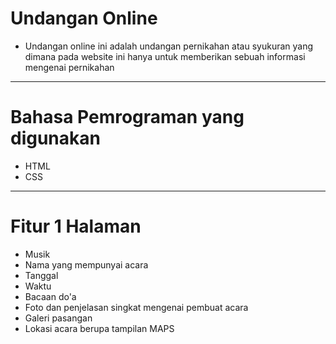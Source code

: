 # Undangan Online
- Undangan online ini adalah undangan pernikahan atau syukuran yang dimana pada website ini hanya untuk memberikan sebuah informasi mengenai pernikahan
---
# Bahasa Pemrograman yang digunakan
- HTML
- CSS
---
# Fitur 1 Halaman
- Musik
- Nama yang mempunyai acara
- Tanggal
- Waktu
- Bacaan do'a
- Foto dan penjelasan singkat mengenai pembuat acara
- Galeri pasangan 
- Lokasi acara berupa tampilan MAPS
